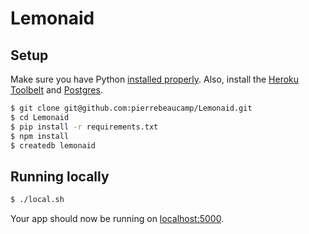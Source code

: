 # Lemonaid

## Setup

Make sure you have Python [installed properly](http://install.python-guide.org).  Also, install the [Heroku Toolbelt](https://toolbelt.heroku.com/) and [Postgres](https://devcenter.heroku.com/articles/heroku-postgresql#local-setup).

```sh
$ git clone git@github.com:pierrebeaucamp/Lemonaid.git
$ cd Lemonaid
$ pip install -r requirements.txt
$ npm install
$ createdb lemonaid
```

## Running locally

```sh
$ ./local.sh
```

Your app should now be running on [localhost:5000](http://localhost:5000/).

